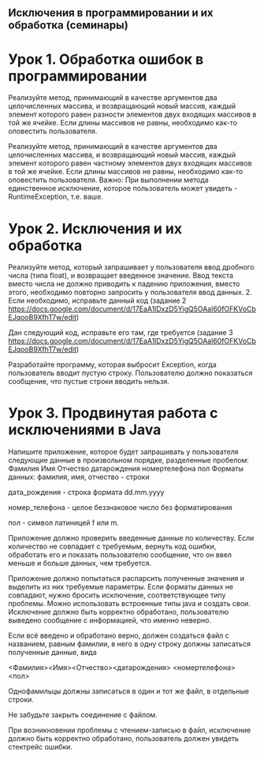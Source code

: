 ## Исключения в программировании и их обработка (семинары)
# Урок 1. Обработка ошибок в программировании
Реализуйте метод, принимающий в качестве аргументов два целочисленных массива, и возвращающий новый массив, каждый элемент которого равен разности элементов двух входящих массивов в той же ячейке. Если длины массивов не равны, необходимо как-то оповестить пользователя.

Реализуйте метод, принимающий в качестве аргументов два целочисленных массива, и возвращающий новый массив, каждый элемент которого равен частному элементов двух входящих массивов в той же ячейке. Если длины массивов не равны, необходимо как-то оповестить пользователя. Важно: При выполнении метода единственное исключение, которое пользователь может увидеть - RuntimeException, т.е. ваше.

# Урок 2. Исключения и их обработка
Реализуйте метод, который запрашивает у пользователя ввод дробного числа (типа float), и возвращает введенное значение. Ввод текста вместо числа не должно приводить к падению приложения, вместо этого, необходимо повторно запросить у пользователя ввод данных.
2. Если необходимо, исправьте данный код (задание 2 https://docs.google.com/document/d/17EaA1lDxzD5YigQ5OAal60fOFKVoCbEJqooB9XfhT7w/edit)

Дан следующий код, исправьте его там, где требуется (задание 3 https://docs.google.com/document/d/17EaA1lDxzD5YigQ5OAal60fOFKVoCbEJqooB9XfhT7w/edit)

Разработайте программу, которая выбросит Exception, когда пользователь вводит пустую строку. Пользователю должно показаться сообщение, что пустые строки вводить нельзя.

# Урок 3. Продвинутая работа с исключениями в Java
Напишите приложение, которое будет запрашивать у пользователя следующие данные в произвольном порядке, разделенные пробелом:
Фамилия Имя Отчество датарождения номертелефона пол
Форматы данных:
фамилия, имя, отчество - строки

дата_рождения - строка формата dd.mm.yyyy

номер_телефона - целое беззнаковое число без форматирования

пол - символ латиницей f или m.

Приложение должно проверить введенные данные по количеству. Если количество не совпадает с требуемым, вернуть код ошибки, обработать его и показать пользователю сообщение, что он ввел меньше и больше данных, чем требуется.

Приложение должно попытаться распарсить полученные значения и выделить из них требуемые параметры. Если форматы данных не совпадают, нужно бросить исключение, соответствующее типу проблемы. Можно использовать встроенные типы java и создать свои. Исключение должно быть корректно обработано, пользователю выведено сообщение с информацией, что именно неверно.

Если всё введено и обработано верно, должен создаться файл с названием, равным фамилии, в него в одну строку должны записаться полученные данные, вида

<Фамилия><Имя><Отчество><датарождения> <номертелефона><пол>

Однофамильцы должны записаться в один и тот же файл, в отдельные строки.

Не забудьте закрыть соединение с файлом.

При возникновении проблемы с чтением-записью в файл, исключение должно быть корректно обработано, пользователь должен увидеть стектрейс ошибки.
